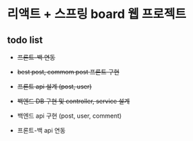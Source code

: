 # 리액트 + 스프링 board 웹 프로젝트

## todo list

- ~~프론트-백 연동~~

- ~~best post, commom post 프론트 구현~~

- ~~프론트 api 설계 (post, user)~~

- ~~백엔드 DB 구현 및 controller, service 설계~~

- 백엔드 api 구현 (post, user, comment)

- 프론트-백 api 연동
